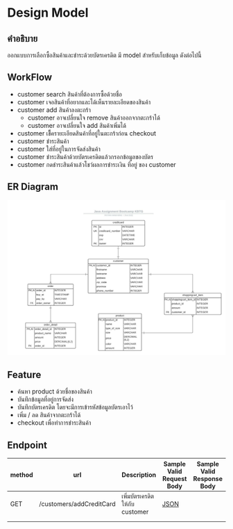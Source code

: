 # Design Model

## คำอธิบาย

ออกแบบการเลือกซื้อสินค้าและชำระด้วยบัตรเครดิต มี model สำหรับเก็บข้อมูล ดังต่อไปนี้

## WorkFlow

- customer search สินค้าที่ต้องการซื้อด้วยชื่อ
- customer เจอสินค้าที่อยากและได้เห็นรายละเอียดของสินค้า
- customer add สินค้าลงตะกร้า
    - customer อาจเปลี่ยนใจ remove สินค้าออกจากตะกร้าได้
    - customer อาจเปลี่ยนใจ add สินค้าเพิ่มได้
- customer เช็ึครายะเอียดสินค้าที่อยู่ในตะกร้าก่อน checkout
- customer ชำระสินค้า
- customer ใส่ที่อยู่ในการจัดส่งสินค้า
- customer ชำระสินค้าด้วยบัตรเครดิตแล้วกรอกข้อมูลของบัตร
- customer กดชำระสินค้าแล้วโชว์ผลการชำระเงิน ที่อยู่ ของ customer

## ER Diagram

![er-diagram](../img/er-diagram.jpeg)

## Feature

- ค้นหา product ด้วยชื่อของสินค้า
- บันทึกข้อมูลที่อยู่การจัดส่ง
- บันทึกบัตรเครดิต โดยจะมีการเข้ารหัสข้อมูลบัตรเอาไว้
- เพิ่ม / ลด สินค้าจากตะกร้าได้
- checkout เพื่อทำการชำระสินค้า

## Endpoint

| method | url                      | Description                    | Sample Valid Request Body                    | Sample Valid Response Body |
|--------|--------------------------|--------------------------------|----------------------------------------------|----------------------------|
| GET    | /customers/addCreditCard | เพิ่มบัตรเครดิตให้กับ customer | [JSON](../sample/request/addCreditCard.json) |                            |
|        |                          |                                |                                              |                            |
|        |                          |                                |                                              |                            |
